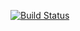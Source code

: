 [![Build Status](https://travis-ci.org/ip815s10/Trpo-lab4.svg?branch=master)](https://travis-ci.org/ip815s10/Trpo-lab4)
